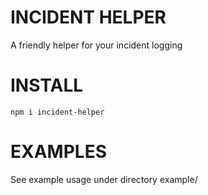 # INCIDENT HELPER

A friendly helper for your incident logging

# INSTALL

```npm i incident-helper```

# EXAMPLES 

See example usage under directory example/
